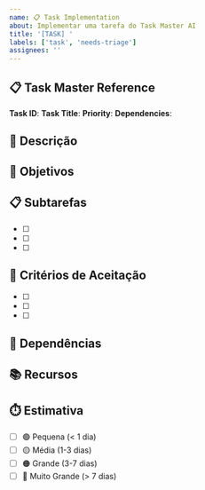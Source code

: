 ```yaml
---
name: 📋 Task Implementation
about: Implementar uma tarefa do Task Master AI
title: '[TASK] '
labels: ['task', 'needs-triage']
assignees: ''
---
```


## 📋 Task Master Reference
**Task ID**: 
**Task Title**: 
**Priority**: 
**Dependencies**: 

## 📝 Descrição
<!-- Descreva a tarefa baseada no Task Master AI -->

## 🎯 Objetivos
<!-- O que deve ser alcançado -->

## 📋 Subtarefas
<!-- Lista de subtarefas se aplicável -->
- [ ] 
- [ ] 
- [ ] 

## 🧪 Critérios de Aceitação
<!-- Como saberemos que a tarefa foi concluída -->
- [ ] 
- [ ] 
- [ ] 

## 🔗 Dependências
<!-- Issues ou PRs que devem ser concluídos primeiro -->

## 📚 Recursos
<!-- Links para documentação, exemplos, etc. -->

## ⏱️ Estimativa
<!-- Tempo estimado para conclusão -->
- [ ] 🟢 Pequena (< 1 dia)
- [ ] 🟡 Média (1-3 dias)
- [ ] 🟠 Grande (3-7 dias)
- [ ] 🔴 Muito Grande (> 7 dias)
